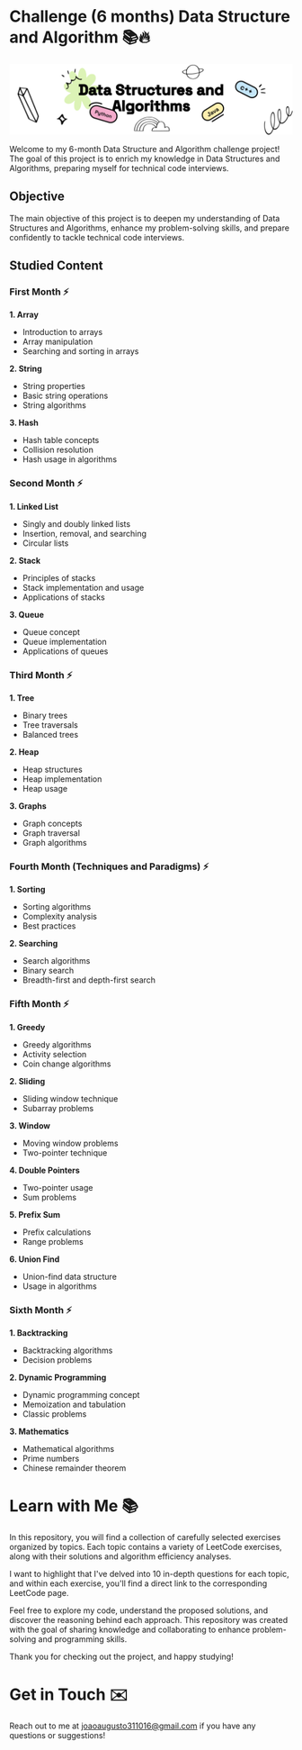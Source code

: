 # Challenge (6 months) Data Structure and Algorithm 📚🔥
<p align="center">
 <img src="banner.svg" alt="Banner">
</p>
Welcome to my 6-month Data Structure and Algorithm challenge project! The goal of this project is to enrich my knowledge in Data Structures and Algorithms, preparing myself for technical code interviews.

## Objective

The main objective of this project is to deepen my understanding of Data Structures and Algorithms, enhance my problem-solving skills, and prepare confidently to tackle technical code interviews.

## Studied Content

### First Month ⚡

**1. Array**
   - Introduction to arrays
   - Array manipulation
   - Searching and sorting in arrays

**2. String**
   - String properties
   - Basic string operations
   - String algorithms

**3. Hash**
   - Hash table concepts
   - Collision resolution
   - Hash usage in algorithms

### Second Month ⚡

**1. Linked List**
   - Singly and doubly linked lists
   - Insertion, removal, and searching
   - Circular lists

**2. Stack**
   - Principles of stacks
   - Stack implementation and usage
   - Applications of stacks

**3. Queue**
   - Queue concept
   - Queue implementation
   - Applications of queues

### Third Month ⚡

**1. Tree**
   - Binary trees
   - Tree traversals
   - Balanced trees

**2. Heap**
   - Heap structures
   - Heap implementation
   - Heap usage

**3. Graphs**
   - Graph concepts
   - Graph traversal
   - Graph algorithms

### Fourth Month (Techniques and Paradigms) ⚡

**1. Sorting**
   - Sorting algorithms
   - Complexity analysis
   - Best practices

**2. Searching**
   - Search algorithms
   - Binary search
   - Breadth-first and depth-first search

### Fifth Month ⚡

**1. Greedy**
   - Greedy algorithms
   - Activity selection
   - Coin change algorithms

**2. Sliding**
   - Sliding window technique
   - Subarray problems

**3. Window**
   - Moving window problems
   - Two-pointer technique

**4. Double Pointers**
   - Two-pointer usage
   - Sum problems

**5. Prefix Sum**
   - Prefix calculations
   - Range problems

**6. Union Find**
   - Union-find data structure
   - Usage in algorithms

### Sixth Month ⚡

**1. Backtracking**
   - Backtracking algorithms
   - Decision problems

**2. Dynamic Programming**
   - Dynamic programming concept
   - Memoization and tabulation
   - Classic problems

**3. Mathematics**
   - Mathematical algorithms
   - Prime numbers
   - Chinese remainder theorem

# Learn with Me 📚

In this repository, you will find a collection of carefully selected exercises organized by topics. Each topic contains a variety of LeetCode exercises, along with their solutions and algorithm efficiency analyses.

I want to highlight that I've delved into 10 in-depth questions for each topic, and within each exercise, you'll find a direct link to the corresponding LeetCode page.

Feel free to explore my code, understand the proposed solutions, and discover the reasoning behind each approach. This repository was created with the goal of sharing knowledge and collaborating to enhance problem-solving and programming skills.

Thank you for checking out the project, and happy studying!

# Get in Touch ✉️

Reach out to me at [joaoaugusto311016@gmail.com](mailto:joaoaugusto311016@gmail.com) if you have any questions or suggestions!

